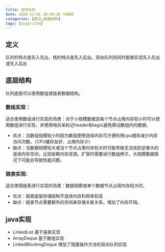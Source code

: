 ```yaml
---
title: 双向队列
date: 2024-11-01 18:49:20 +0800
categories: [算法,数据结构]
tags: [aogorithm]     
---
```


## 定义
队列的特点是先入先出，栈的特点是先入后出。双向队列则同时能够实现先入先出或先入后出
## 底层结构
队列底层可以使用数组或链表数据结构。
### 数组实现：
适合使用数组进行实现的场景：对于小规模数据且每个节点占用内存较小时可以使用数组进行实现，并使用哨兵来标记header和tag以避免移动数组内的数据。
- 优点：当数组规模较小时因为数组使用连续内存可方便利用cpu缓存减少内存访问次数。（CPU缓存友好、占用内存少）
- 缺点：当数据规模较大或当个节点占用内存较大时可能导致无法找到足够大的连续内存空间，比较依赖内存资源。扩容时需要进行数组拷贝，大规模数据情况下可能会导致性能问题。
### 链表实现:
适合使用链表进行实现的场景：数据规模或单个数据节点占用内存较大时。
- 优点：链表底层存储结构不连续内存利用率较高
- 缺点：链表节点需要额外的空间来存储关联关系，增加了内存开销。
## java实现
- LinkedList 基于链表实现
- ArrayDeque 基于数组实现
- LinkedBlockingDeque 增加了阻塞操作方法的双向队列实现

